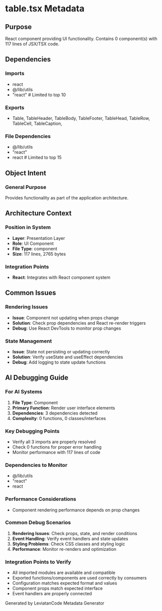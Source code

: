 # table.tsx Metadata

## Purpose
React component providing UI functionality. Contains 0 component(s) with 117 lines of JSX/TSX code.

## Dependencies

### Imports
- react
- @/lib/utils
- "react"  # Limited to top 10

### Exports
- Table,
  TableHeader,
  TableBody,
  TableFooter,
  TableHead,
  TableRow,
  TableCell,
  TableCaption,


### File Dependencies
- @/lib/utils
- "react"
- react  # Limited to top 15

## Object Intent

### General Purpose
Provides functionality as part of the application architecture.

## Architecture Context

### Position in System
- **Layer**: Presentation Layer
- **Role**: UI Component
- **File Type**: component
- **Size**: 117 lines, 2765 bytes

### Integration Points
- **React**: Integrates with React component system

## Common Issues

### Rendering Issues
- **Issue**: Component not updating when props change
- **Solution**: Check prop dependencies and React re-render triggers
- **Debug**: Use React DevTools to monitor prop changes

### State Management
- **Issue**: State not persisting or updating correctly
- **Solution**: Verify useState and useEffect dependencies
- **Debug**: Add logging to state update functions

## AI Debugging Guide

### For AI Systems
1. **File Type**: Component
2. **Primary Function**: Render user interface elements
3. **Dependencies**: 3 dependencies detected
4. **Complexity**: 0 functions, 0 classes/interfaces

### Key Debugging Points
- Verify all 3 imports are properly resolved
- Check 0 functions for proper error handling
- Monitor performance with 117 lines of code

### Dependencies to Monitor
- @/lib/utils
- "react"
- react

### Performance Considerations
- Component rendering performance depends on prop changes

### Common Debug Scenarios
1. **Rendering Issues**: Check props, state, and render conditions
2. **Event Handling**: Verify event handlers and state updates
3. **Styling Problems**: Check CSS classes and styling logic
4. **Performance**: Monitor re-renders and optimization

### Integration Points to Verify
- All imported modules are available and compatible
- Exported functions/components are used correctly by consumers
- Configuration matches expected format and values
- Component props match expected interface
- Event handlers are properly connected

Generated by LeviatanCode Metadata Generator
